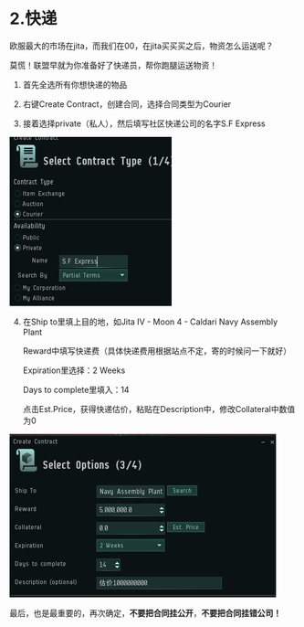 # 2.快递

欧服最大的市场在jita，而我们在00，在jita买买买之后，物资怎么运送呢？ 

莫慌！联盟早就为你准备好了快递员，帮你跑腿运送物资！

1. 首先全选所有你想快递的物品

2. 右键Create Contract，创建合同，选择合同类型为Courier 

3. 接着选择private（私人），然后填写社区快递公司的名字S.F Express

![](../.gitbook/assets/createcontract.png)

4. 在Ship to里填上目的地，如Jita IV - Moon 4 - Caldari Navy Assembly Plant

     Reward中填写快递费（具体快递费用根据站点不定，寄的时候问一下就好） 

     Expiration里选择：2 Weeks 

     Days to complete里填入：14

     点击Est.Price，获得快递估价，粘贴在Description中，修改Collateral中数值为0

![](../.gitbook/assets/contractoption.png)

最后，也是最重要的，再次确定，**不要把合同挂公开**，**不要把合同挂错公司！**

